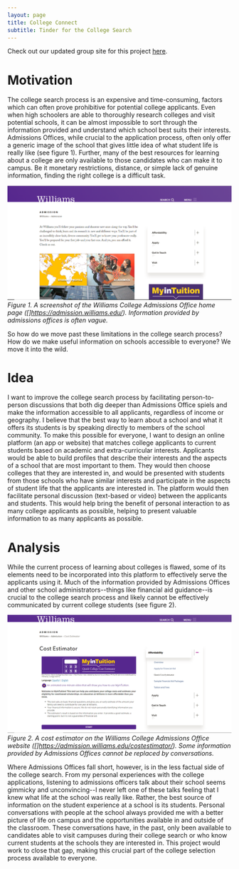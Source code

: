 ```yaml
---
layout: page
title: College Connect
subtitle: Tinder for the College Search
---
```


Check out our updated group site for this project [here](https://dylan-martin.github.io/college_connect).

# Motivation

The college search process is an expensive and time-consuming, factors which can often prove prohibitive for potential college applicants.  Even when high schoolers are able to thoroughly research colleges and visit potential schools, it can be almost impossible to sort through the information provided and understand which school best suits their interests.  Admissions Offices, while crucial to the application process, often only offer a generic image of the school that gives little idea of what student life is really like (see figure 1).  Further, many of the best resources for learning about a college are only available to those candidates who can make it to campus.  Be it monetary restrictions, distance, or simple lack of genuine information, finding the right college is a difficult task.

![Williams Admissions Home Page](img/admissions.png)
*Figure 1. A screenshot of the Williams College Admissions Office home page ([]https://admission.williams.edu/).  Information provided by admissions offices is often vague.*

So how do we move past these limitations in the college search process?  How do we make useful information on schools accessible to everyone?  We move it into the wild.

# Idea

I want to improve the college search process by facilitating person-to-person discussions that both dig deeper than Admissions Office spiels and make the information accessible to all applicants, regardless of income or geography.  I believe that the best way to learn about a school and what it offers its students is by speaking directly to members of the school community.  To make this possible for everyone, I want to design an online platform (an app or website) that matches college applicants to current students based on academic and extra-curricular interests.  Applicants would be able to build profiles that describe their interests and the aspects of a school that are most important to them.  They would then choose colleges that they are interested in, and would be presented with students from those schools who have similar interests and participate in the aspects of student life that the applicants are interested in.  The platform would then facilitate personal discussion (text-based or video) between the applicants and students.  This would help bring the benefit of personal interaction to as many college applicants as possible, helping to present valuable information to as many applicants as possible.

# Analysis

While the current process of learning about colleges is flawed, some of its elements need to be incorporated into this platform to effectively serve the applicants using it.  Much of the information provided by Admissions Offices and other school administrators--things like financial aid guidance--is crucial to the college search process and likely cannot be effectively communicated by current college students (see figure 2).

![Cost Estimator](img/admissionsfa.png)
*Figure 2.  A cost estimator on the Williams College Admissions Office website ([]https://admission.williams.edu/costestimator/).  Some information provided by Admissions Offices cannot be replaced by conversations.*

Where Admissions Offices fall short, however, is in the less factual side of the college search.  From my personal experiences with the college applications, listening to admissions officers talk about their school seems gimmicky and unconvincing--I never left one of these talks feeling that I knew what life at the school was really like.  Rather, the best source of information on the student experience at a school is its students.  Personal conversations with people at the school always provided me with a better picture of life on campus and the opportunities available in and outside of the classroom.  These conversations have, in the past, only been available to candidates able to visit campuses during their college search or who know current students at the schools they are interested in.  This project would work to close that gap, making this crucial part of the college selection process available to everyone.

